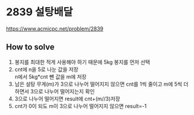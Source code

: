 <h1>2839 설탕배달</h1>
 
https://www.acmicpc.net/problem/2839

<h2>How to solve</h2>
<ol>
<li>봉지를 최대한 적게 사용해야 하기 때문에 5kg 봉지를 먼저 선택
</li>
<li>cnt에 n을 5로 나눈 값을 저장<br>
n에서 5kg*cnt 뺀 값을 m에 저장
</li>
<li>남은 설탕 무게(m)가 3으로 나누어 떨어지지 않으면 cnt를 1씩 줄이고 m에 5씩 더하면서 3으로 나누어 떨어지는지 확인
<li>3으로 나누어 떨어지면 result에 cnt+(m//3)저장</li>
<li>cnt가 0이 되도 m이 3으로 나누어 떨어지지 않으면 result=-1</li> 
</li>
</ol>